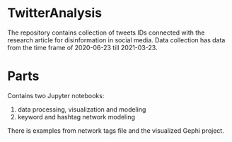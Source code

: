# TwitterAnalysis
The repository contains collection of tweets IDs connected with the research article for disinformation in social media. Data collection has data from the time frame of 2020-06-23 till 2021-03-23. 

# Parts
Contains two Jupyter notebooks:
1. data processing, visualization and modeling
2. keyword and hashtag network modeling


There is examples from network tags file and the visualized Gephi project.
